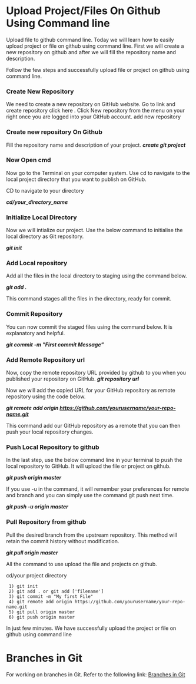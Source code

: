 # Upload Project/Files On Github Using Command line

Upload file to github command line. Today we will learn how to easily upload project or file on github using command line. First we will create a new repository on github and after we will fill the repository name and description.

Follow the few steps and successfully upload file or project on github using command line.
### Create New Repository

We need to create a new repository on GitHub website. Go to link and create repository click here . Click New repository from the menu on your right once you are logged into your GitHub account.
add new repository


### Create new repository On Github

Fill the repository name and description of your project.
***create git project***

### Now Open cmd

Now go to the Terminal on your computer system. Use cd to navigate to the local project directory that you want to publish on GitHub.

CD to navigate to your directory

***cd/your_directory_name***

### Initialize Local Directory

Now we will intialize our project. Use the below command to initialise the local directory as Git repository.

***git init***

### Add Local repository

Add all the files in the local directory to staging using the command below.

***git add .***

This command stages all the files in the directory, ready for commit.

### Commit Repository

You can now commit the staged files using the command below. It is explanatory and helpful.

***git commit -m "First commit Message"***

### Add Remote Repository url

Now, copy the remote repository URL provided by github to you when you published your repository on GitHub.
***git repository url***

Now we will add the copied URL for your GitHub repository as remote repository using the code below.

***git remote add origin https://github.com/yourusername/your-repo-name.git***

This command add our GitHub repository as a remote that you can then push your local repository changes.

### Push Local Repository to github

In the last step, use the below command line in your terminal to push the local repository to GitHub. It will upload the file or project on github.

***git push origin master***

If you use -u in the command, it will remember your preferences for remote and branch and you can simply use the command git push next time.

***git push -u origin master***

### Pull Repository from github

Pull the desired branch from the upstream repository. This method will retain the commit history without modification.

***git pull origin master***

All the command to use upload the file and projects on github.

 cd/your project directory
```
 1) git init
 2) git add . or git add ['filename']
 3) git commit -m "My first File"
 4) git remote add origin https://github.com/yourusername/your-repo-name.git
 5) git pull origin master
 6) git push origin master
```
In just few minutes. We have successfully upload the project or file on github using command line


# Branches in Git

For working on branches in Git. Refer to the following link: [Branches in Git](https://www.atlassian.com/git/tutorials/using-branches#:~:text=The%20git%20branch%20command%20lets,checkout%20and%20git%20merge%20commands.)
